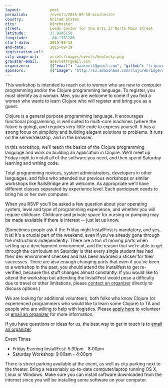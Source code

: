 ```yaml
---
layout:             post
permalink:          /events/2015-09-18-winchester
country:            United States
city:               Winchester
street:             Leeds Center for the Arts 37 North Main Street
latitude:           37.9945158
longitude:          -84.1761286
start-date:         2015-09-18
end-date:           2015-09-19
registration-url:
city-image-url:     assets/images/events/kentucky.png
gravatar-email:     aaarnett@gmail.com
organizers:         [{"email": "aaarnett@gmail.com", "github": "tripaces", "name": "Aaron Arnett", "twitter": "aaarnett"}, {"email": null, "github": null, "name": "Janine Hempy", "twitter": null}]
sponsors:           [{"image": "http://s3.amazonaws.com/clojurebridge/original/64/74ab5e10-5b2f-11e5-8f1e-a66eb85f311c.png?1442419587", "name": "CIRRUSMIO", "url": "http://cirrusmio.com/"}, {"image": "http://s3.amazonaws.com/clojurebridge/original/56/leeds.png?1441037619", "name": "Leeds Center for the Arts", "url": "http://leedscenter.org"}, {"image": "http://s3.amazonaws.com/clojurebridge/original/63/LispCast.png?1441817440", "name": "LispCast", "url": "http://www.purelyfunctional.tv/"}, {"image": "http://s3.amazonaws.com/clojurebridge/original/55/main_street_winchester.png?1441037652", "name": "Main Street Winchester", "url": null}]
---
```


This workshop is intended to reach out to women who are new to computer programming and/or the Clojure programming language. To register, you must identify as a woman. Men, you are welcome to come if you find a woman who wants to learn Clojure who will register and bring you as a guest.

Clojure is a general purpose programming language. It encourages functional programming, is well suited to multi-core machines (where the future is going), and requires very little code to express yourself. It has a strong focus on simplicity and building elegant solutions to problems. It runs on the server/desktop, and in the browser.

In this workshop, we'll teach the basics of the Clojure programming language and work on building an application in Clojure. We'll meet up Friday night to install all of the software you need, and then spend Saturday learning and writing code.

Total programming novices, system administrators, developers in other languages, and folks who attended our previous workshops or similar workshops like RailsBridge are all welcome. As appropriate we'll have different classes separated by experience level. Each participant needs to bring his or her own computer.

When you RSVP you'll be asked a few question about your operating system, level and type of programming experience, and whether you will require childcare. Childcare and private space for nursing or pumping may be made available if there is interest -- just let us know.

(Sometimes people ask if the Friday night InstallFest is mandatory, and yes, it is! It's a crucial part of the weekend, even if you’ve already gone through the instructions independently. There are a ton of moving parts when setting up a development environment, and the reason that we’re able to get through the curriculum on Saturday is that every single student has had their dev environment checked and has been awarded a sticker for their successes. There are also enough changing parts that even if you’ve been to a workshop in the past, you should attend the Installfest to get re-verified, because this stuff changes almost constantly. If you would like to attend the workshop but attending the InstallFest would pose a difficulty due to travel or other limitations, please [contact an organizer](mailto:clojurebridgeky@gmail.com) directly to discuss options.)

We are looking for additional volunteers, both folks who know Clojure (or experienced programmers who would like to learn some Clojure) to TA and people who are willing to help with logistics. Please [apply here](https://docs.google.com/forms/d/18VtkWTvwgMiPfJod6k50OV51AlwvQw5ej1UplyJKeJ4/viewform?usp=send_form) to volunteer or [email an organizer](mailto:clojurebridgeky@gmail.com) for more information.

If you have questions or ideas for us, the best way to get in touch is to [email an organizer](mailto:clojurebridgeky@gmail.com).

Event Times

- Friday Evening InstallFest: 5:30pm - 8:00pm
- Saturday Workshop:          9:00am - 4:00pm

There is street parking available at the event, as well as city parking next to the theater. Bring a reasonably up-to-date computer/laptop running OS X, Linux or Windows. Make sure you can install software downloaded from the internet since you will be installing some software on your computer.
